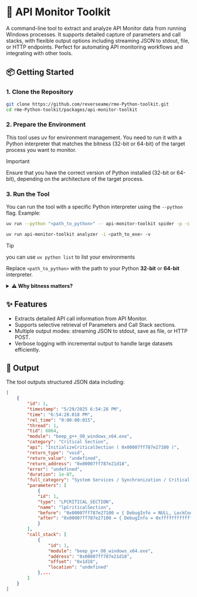 # 🐍 API Monitor Toolkit

A command-line tool to extract and analyze API Monitor data from running Windows processes. It supports detailed capture of parameters and call stacks, with flexible output options including streaming JSON to stdout, file, or HTTP endpoints. Perfect for automating API monitoring workflows and integrating with other tools.

## 📦 Getting Started

### 1. Clone the Repository

```bash
git clone https://github.com/reverseame/rme-Python-toolkit.git
cd rme-Python-toolkit/packages/api-monitor-toolkit
```

### 2. Prepare the Environment

This tool uses uv for environment management. You need to run it with a Python interpreter that matches the bitness (32-bit or 64-bit) of the target process you want to monitor.

> [!IMPORTANT]
> Ensure that you have the correct version of Python installed (32-bit or 64-bit), depending on the architecture of the target process.

### 3. Run the Tool

You can run the tool with a specific Python interpreter using the `--python` flag. Example:

```bash
uv run --python "<path_to_python>" -- api-monitor-toolkit spider -p -c -o output.json -v
```

```bash
uv run api-monitor-toolkit analyzer -i <path_to_exe> -v
```

> [!TIP]
> you can use `uv python list` to list your environments

Replace `<path_to_python>` with the path to your Python **32-bit** or **64-bit** interpreter.

<details> 
<summary>
<strong>⚠️ Why bitness matters?</strong>
</summary>

This toolkit reads memory directly from API Monitor using low-level system APIs.
Because of Windows architecture restrictions, you must use a Python interpreter with the same bitness (32 or 64) as the target application:
- If the target process is 32-bit → you must run the scraper with Python 32-bit.
- If the target process is 64-bit → you must run the scraper with Python 64-bit.

</details>

## ✨ Features

- Extracts detailed API call information from API Monitor.
- Supports selective retrieval of Parameters and Call Stack sections.
- Multiple output modes: streaming JSON to stdout, save as file, or HTTP POST.
- Verbose logging with incremental output to handle large datasets efficiently.

## 📂 Output

The tool outputs structured JSON data including:

```json
[
    {
        "id": 1,
        "timestamp": "5/29/2025 6:54:28 PM",
        "time": "6:54:28.018 PM",
        "rel_time": "0:00:00:015",
        "thread": 1,
        "tid": 6864,
        "module": "beep_g++_O0_windows_x64.exe",
        "category": "Critical Section",
        "api": "InitializeCriticalSection ( 0x00007ff787e27100 )",
        "return_type": "void",
        "return_value": "undefined",
        "return_address": "0x00007ff787e21d18",
        "error": "undefined",
        "duration": 1e-07,
        "full_category": "System Services / Synchronization / Critical Section",
        "parameters": [
            {
            "id": 1,
            "type": "LPCRITICAL_SECTION",
            "name": "lpCriticalSection",
            "before": "0x00007ff787e27100 = { DebugInfo = NULL, LockCount = 0, RecursionCount = 0  ...}",
            "after": "0x00007ff787e27100 = { DebugInfo = 0xffffffffffffffff, LockCount = -1, RecursionCount = 0  ...}"
            }
        ],
        "call_stack": [
            {
                "id": 1,
                "module": "beep_g++_O0_windows_x64.exe",
                "address": "0x00007ff787e21d18",
                "offset": "0x1d18",
                "location": "undefined"
            },...
        ]
    }
]
```

